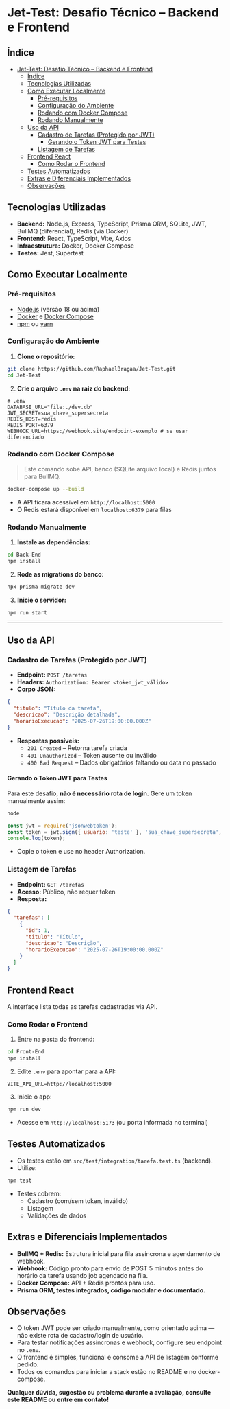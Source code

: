 # Jet-Test: Desafio Técnico – Backend e Frontend

## Índice

- [Jet-Test: Desafio Técnico – Backend e Frontend](#jet-test-desafio-técnico--backend-e-frontend)
  - [Índice](#índice)
  - [Tecnologias Utilizadas](#tecnologias-utilizadas)
  - [Como Executar Localmente](#como-executar-localmente)
    - [Pré-requisitos](#pré-requisitos)
    - [Configuração do Ambiente](#configuração-do-ambiente)
    - [Rodando com Docker Compose](#rodando-com-docker-compose)
    - [Rodando Manualmente](#rodando-manualmente)
  - [Uso da API](#uso-da-api)
    - [Cadastro de Tarefas (Protegido por JWT)](#cadastro-de-tarefas-protegido-por-jwt)
      - [Gerando o Token JWT para Testes](#gerando-o-token-jwt-para-testes)
    - [Listagem de Tarefas](#listagem-de-tarefas)
  - [Frontend React](#frontend-react)
    - [Como Rodar o Frontend](#como-rodar-o-frontend)
  - [Testes Automatizados](#testes-automatizados)
  - [Extras e Diferenciais Implementados](#extras-e-diferenciais-implementados)
  - [Observações](#observações)

## Tecnologias Utilizadas

- **Backend:** Node.js, Express, TypeScript, Prisma ORM, SQLite, JWT, BullMQ (diferencial), Redis (via Docker)
- **Frontend:** React, TypeScript, Vite, Axios
- **Infraestrutura:** Docker, Docker Compose
- **Testes:** Jest, Supertest

## Como Executar Localmente

### Pré-requisitos

- [Node.js](https://nodejs.org/) (versão 18 ou acima)
- [Docker](https://www.docker.com/) e [Docker Compose](https://docs.docker.com/compose/)
- [npm](https://www.npmjs.com/) ou [yarn](https://yarnpkg.com/)


### Configuração do Ambiente

1. **Clone o repositório:**

```sh
git clone https://github.com/RaphaelBragaa/Jet-Test.git
cd Jet-Test
```

2. **Crie o arquivo `.env` na raiz do backend:**

```
# .env
DATABASE_URL="file:./dev.db"
JWT_SECRET=sua_chave_supersecreta
REDIS_HOST=redis
REDIS_PORT=6379
WEBHOOK_URL=https://webhook.site/endpoint-exemplo # se usar diferenciado
```


### Rodando com Docker Compose

> Este comando sobe API, banco (SQLite arquivo local) e Redis juntos para BullMQ.

```sh
docker-compose up --build
```

- A API ficará acessível em `http://localhost:5000`
- O Redis estará disponível em `localhost:6379` para filas


### Rodando Manualmente

1. **Instale as dependências:**

```sh
cd Back-End
npm install
```

2. **Rode as migrations do banco:**

```sh
npx prisma migrate dev
```

3. **Inicie o servidor:**

```sh
npm run start
```


---

## Uso da API

### Cadastro de Tarefas (Protegido por JWT)

- **Endpoint:** `POST /tarefas`
- **Headers:** `Authorization: Bearer <token_jwt_válido>`
- **Corpo JSON:**

```json
{
  "titulo": "Título da tarefa",
  "descricao": "Descrição detalhada",
  "horarioExecucao": "2025-07-26T19:00:00.000Z"
}
```

- **Respostas possíveis:**
    - `201 Created` – Retorna tarefa criada
    - `401 Unauthorized` – Token ausente ou inválido
    - `400 Bad Request` – Dados obrigatórios faltando ou data no passado


#### Gerando o Token JWT para Testes

Para este desafio, **não é necessário rota de login**. Gere um token manualmente assim:

```sh
node
```

```js
const jwt = require('jsonwebtoken');
const token = jwt.sign({ usuario: 'teste' }, 'sua_chave_supersecreta', { expiresIn: '2d' });
console.log(token);
```

- Copie o token e use no header Authorization.


### Listagem de Tarefas

- **Endpoint:** `GET /tarefas`
- **Acesso:** Público, não requer token
- **Resposta:**

```json
{
  "tarefas": [
    {
      "id": 1,
      "titulo": "Título",
      "descricao": "Descrição",
      "horarioExecucao": "2025-07-26T19:00:00.000Z"
    }
  ]
}
```


## Frontend React

A interface lista todas as tarefas cadastradas via API.

### Como Rodar o Frontend

1. Entre na pasta do frontend:

```sh
cd Front-End
npm install
```

2. Edite `.env` para apontar para a API:

```
VITE_API_URL=http://localhost:5000
```

3. Inicie o app:

```sh
npm run dev
```


- Acesse em `http://localhost:5173` (ou porta informada no terminal)


## Testes Automatizados

- Os testes estão em `src/test/integration/tarefa.test.ts` (backend).
- Utilize:

```sh
npm test
```

- Testes cobrem:
    - Cadastro (com/sem token, inválido)
    - Listagem
    - Validações de dados


## Extras e Diferenciais Implementados

- **BullMQ + Redis:** Estrutura inicial para fila assíncrona e agendamento de webhook.
- **Webhook:** Código pronto para envio de POST 5 minutos antes do horário da tarefa usando job agendado na fila.
- **Docker Compose:** API + Redis prontos para uso.
- **Prisma ORM, testes integrados, código modular e documentado.**


## Observações

- O token JWT pode ser criado manualmente, como orientado acima — não existe rota de cadastro/login de usuário.
- Para testar notificações assíncronas e webhook, configure seu endpoint no `.env`.
- O frontend é simples, funcional e consome a API de listagem conforme pedido.
- Todos os comandos para iniciar a stack estão no README e no docker-compose.

**Qualquer dúvida, sugestão ou problema durante a avaliação, consulte este README ou entre em contato!**
